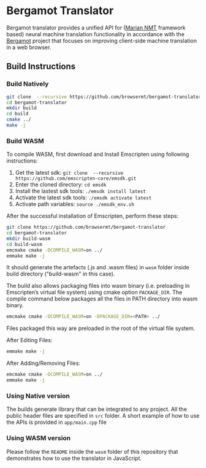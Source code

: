 # Bergamot Translator

Bergamot translator provides a unified API for ([Marian NMT](https://marian-nmt.github.io/) framework based) neural machine translation functionality in accordance with the [Bergamot](https://browser.mt/) project that focuses on improving client-side machine translation in a web browser.

## Build Instructions

### Build Natively

```bash
git clone  --recursive https://github.com/browsermt/bergamot-translator
cd bergamot-translator
mkdir build
cd build
cmake ../
make -j
```

### Build WASM

To compile WASM, first download and Install Emscripten using following instructions:

1. Get the latest sdk: `git clone  --recursive https://github.com/emscripten-core/emsdk.git`
2. Enter the cloned directory: `cd emsdk`
3. Install the lastest sdk tools: `./emsdk install latest`
4. Activate the latest sdk tools: `./emsdk activate latest`
5. Activate path variables: `source ./emsdk_env.sh`

After the successful installation of Emscripten, perform these steps:

```bash
git clone https://github.com/browsermt/bergamot-translator
cd bergamot-translator
mkdir build-wasm
cd build-wasm
emcmake cmake -DCOMPILE_WASM=on ../
emmake make -j
```

It should generate the artefacts (.js and .wasm files) in `wasm` folder inside build directory ("build-wasm" in this case).

The build also allows packaging files into wasm binary (i.e. preloading in Emscripten’s virtual file system) using cmake
option `PACKAGE_DIR`. The compile command below packages all the files in PATH directory into wasm binary.
```bash
emcmake cmake -DCOMPILE_WASM=on -DPACKAGE_DIR=<PATH> ../
```
Files packaged this way are preloaded in the root of the virtual file system.


After Editing Files:

```bash
emmake make -j
```

After Adding/Removing Files:

```bash
emcmake cmake -DCOMPILE_WASM=on ../
emmake make -j
```

### Using Native version

The builds generate library that can be integrated to any project. All the public header files are specified in `src` folder. A short example of how to use the APIs is provided in `app/main.cpp` file

### Using WASM version

Please follow the `README` inside the `wasm` folder of this repository that demonstrates how to use the translator in JavaScript.
